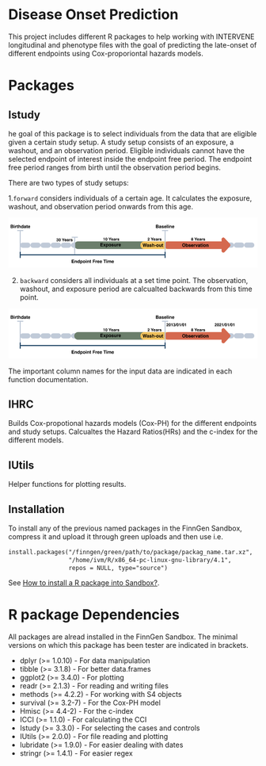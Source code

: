 # Disease Onset Prediction

<!-- badges: start -->
<!-- badges: end -->

This project includes different R packages to help working with INTERVENE longitudinal and phenotype files with the goal of predicting the late-onset of different endpoints using Cox-proporiontal hazards models.

# Packages

## Istudy

he goal of this package is to select individuals from the data that are eligible given a certain study setup. A study setup consists of an exposure, a washout, and an observation period. Eligible individuals cannot have the selected endpoint of interest inside the endpoint free period. The endpoint free period ranges from birth until the observation period begins. 

There are two types of study setups:

1.`forward` considers individuals of a certain age. It calculates the exposure, washout, and observation period onwards from this age.

![Study Setup](https://github.com/intervene-EU-H2020/onset_prediction/blob/main/Istudy/man/Forward_Study_30_white.svg)

2. `backward` considers all individuals at a set time point. The observation, washout, and exposure period are calcualted backwards from this time point.

![Study Setup Backwards](https://github.com/intervene-EU-H2020/onset_prediction/blob/main/Istudy/man/Back_study_white.svg)

The important column names for the input data are indicated in each function documentation. 
## IHRC

Builds Cox-propotional hazards models (Cox-PH) for the different endpoints and study setups. Calcualtes the Hazard Ratios(HRs) and the c-index for the different models. 

## IUtils

Helper functions for plotting results.

## Installation

To install any of the previous named packages in the FinnGen Sandbox, compress it and upload it through green uploads and then use i.e.

```{r example}
install.packages("/finngen/green/path/to/package/packag_name.tar.xz",
                 "/home/ivm/R/x86_64-pc-linux-gnu-library/4.1",
                 repos = NULL, type="source")
```

See [How to install a R package into Sandbox?](https://finngen.gitbook.io/finngen-analyst-handbook/working-in-the-sandbox/quirks-and-features/how-to-upload-to-your-own-ivm-via-finngen-green/my-r-package-doesnt-exist-in-finngen-sandbox-r-rstudio.-how-can-i-get-a-new-r-package-to-finngen).

# R package Dependencies

 All packages are alread installed in the FinnGen Sandbox. The minimal versions on which this package has been tester are indicated in brackets. 
 
- dplyr (>= 1.0.10) - For data manipulation
- tibble (>= 3.1.8) - For better data.frames
- ggplot2 (>= 3.4.0) - For plotting
- readr (>= 2.1.3) - For reading and writing files
- methods (>= 4.2.2) - For working with S4 objects
- survival (>= 3.2-7) - For the Cox-PH model
- Hmisc (>= 4.4-2) - For the c-index
- ICCI (>= 1.1.0) - For calculating the CCI
- Istudy (>= 3.3.0) - For selecting the cases and controls
- IUtils (>= 2.0.0) - For file reading and plotting
- lubridate (>= 1.9.0) - For easier dealing with dates
- stringr (>= 1.4.1) - For easier regex

